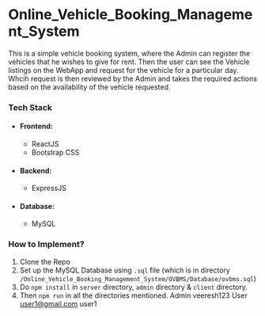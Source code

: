 # Online_Vehicle_Booking_Management_System

This is a simple vehicle booking system, where the Admin can register the vehicles that he wishes to give for rent. Then the user can see the Vehicle listings on the WebApp and request for the vehicle for a particular day. Whcih request is then reviewed by the Admin and takes the required actions based on the availability of the vehicle requested.

### Tech Stack

- #### Frontend:
    - ReactJS
    - Bootstrap CSS

- #### Backend:
    - ExpressJS

- #### Database:
    - MySQL


### How to Implement?

1. Clone the Repo
2. Set up the MySQL Database using `.sql` file (which is in directory `/Online_Vehicle_Booking_Management_System/OVBMS/Database/ovbms.sql`)
3. Do `npm install` in `server` directory, `admin` directory & `client` directory.
4. Then `npm run` in all the directories mentioned.
Admin
veeresh123
User
user1@gmail.com
user1
